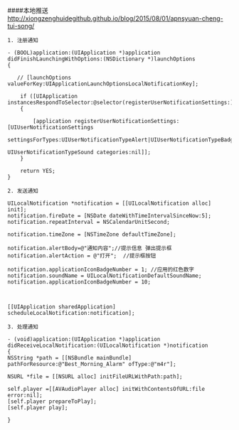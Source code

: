 ####本地推送
	http://xiongzenghuidegithub.github.io/blog/2015/08/01/apnsyuan-cheng-tui-song/

`1. 注册通知`
	
	- (BOOL)application:(UIApplication *)application didFinishLaunchingWithOptions:(NSDictionary *)launchOptions
	{
	    
	   // [launchOptions valueForKey:UIApplicationLaunchOptionsLocalNotificationKey];
	    
	    if ([UIApplication instancesRespondToSelector:@selector(registerUserNotificationSettings:)])
	    {
	        
	        [application registerUserNotificationSettings:[UIUserNotificationSettings
	                                                       settingsForTypes:UIUserNotificationTypeAlert|UIUserNotificationTypeBadge|
	                                                       UIUserNotificationTypeSound categories:nil]];
	    }
	    
	    return YES;
	}
	
`2. 发送通知`

	UILocalNotification *notification = [[UILocalNotification alloc] init];
    notification.fireDate = [NSDate dateWithTimeIntervalSinceNow:5];
    notification.repeatInterval = NSCalendarUnitSecond;
    
    notification.timeZone = [NSTimeZone defaultTimeZone];
    
    notification.alertBody=@"通知内容";//提示信息 弹出提示框
    notification.alertAction = @"打开";  //提示框按钮
    
    notification.applicationIconBadgeNumber = 1; //应用的红色数字
    notification.soundName = UILocalNotificationDefaultSoundName;
    notification.applicationIconBadgeNumber = 10;
    
    
    
    [[UIApplication sharedApplication] scheduleLocalNotification:notification];
    
`3. 处理通知`

	- (void)application:(UIApplication *)application didReceiveLocalNotification:(UILocalNotification *)notification
	{
    NSString *path = [[NSBundle mainBundle] pathForResource:@"Best_Morning_Alarm" ofType:@"m4r"];
    
    NSURL *file = [[NSURL alloc] initFileURLWithPath:path];
    
    self.player =[[AVAudioPlayer alloc] initWithContentsOfURL:file error:nil];
    [self.player prepareToPlay];
    [self.player play];
    
	}